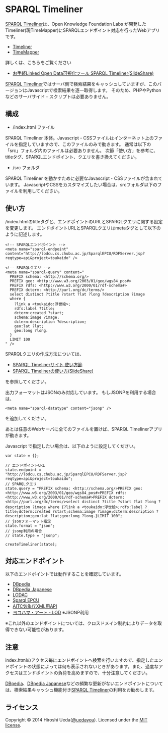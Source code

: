 # SPARQL Timeliner

[SPARQL Timeliner]は、Open Knowledge Foundation Labs が開発した Timeliner(現TimeMapper)にSPARQLエンドポイント対応を行ったWebアプリです。

- [Timeliner]
- [TimeMapper]

詳しくは、こちらをご覧ください

- [お手軽Linked Open Data可視化ツール SPARQL Timeliner(SlideShare)][ss01]

[SPARQL Timeliner]ではサーバ側で検索結果をキャッシュしていますが、このバージョンはJavascriptで検索結果を逐一取得します。
そのため、PHPやPythonなどのサーバサイド・スクリプトは必要ありません。

## 構成

- /index.html ファイル

SPARQL Timeliner 本体。Javascript・CSSファイルはインターネット上のファイルを指定していますので、このファイルのみで動きます。
通常は以下の「src」フォルダ内のファイルは必要ありません。
次節「使い方」を参考に、titleタグ、SPARQLエンドポイント、クエリを書き換えてください。

- /src フォルダ

SPARQL Timeliner を動かすために必要なJavascript・CSSファイルが含まれています。
JavascriptやCSSをカスタマイズしたい場合は、srcフォルダ以下のファイルを利用してください。


## 使い方

/index.htmlのtitleタグと、エンドポイントのURLとSPARQLクエリに関する設定を変更します。
エンドポイントURLとSPARQLクエリはmetaタグとして以下のように記述します。


    <!-- SPARQLエンドポイント -->
    <meta name="sparql-endpoint" 
    content="http://lodcu.cs.chubu.ac.jp/SparqlEPCU/RDFServer.jsp?reqtype=api&project=toukaido" />
    
    <!-- SPARQLクエリ -->
    <meta name="sparql-query" content="
      PREFIX schema: <http://schema.org/>
      PREFIX geo: <http://www.w3.org/2003/01/geo/wgs84_pos#>
      PREFIX rdfs: <http://www.w3.org/2000/01/rdf-schema#>
      PREFIX dcterm: <http://purl.org/dc/terms/>
      select distinct ?title ?start ?lat ?long ?description ?image 
      where {
        ?link a <toukaido:浮世絵>;
        rdfs:label ?title;
        dcterm:created ?start;
        schema:image ?image;
        dcterm:description ?description;
        geo:lat ?lat;
        geo:long ?long.
      }
      LIMIT 100
    " />

SPARQLクエリの作成方法については、

- [SPARQL Timelinerサイト 使い方節]
- [SPARQL Timelinerの使い方(SlideShare)][ss02]

を参照してください。

出力フォーマットはJSONのみ対応しています。
もしJSONPを利用する場合は、

    <meta name="sparql-datatype" content="jsonp" />

を追加してください。

あとは任意のWebサーバに全てのファイルを置けば、SPARQL Timelinerアプリが動きます。

Javascript で指定したい場合は、以下のように設定してください。

    var state = {};
    
    // エンドポイントURL
    state.endpoint = "http://lodcu.cs.chubu.ac.jp/SparqlEPCU/RDFServer.jsp?reqtype=api&project=toukaido";
    // SPARQLクエリ
    state.query = "PREFIX schema: <http://schema.org/>PREFIX geo: <http://www.w3.org/2003/01/geo/wgs84_pos#>PREFIX rdfs: <http://www.w3.org/2000/01/rdf-schema#>PREFIX dcterm: <http://purl.org/dc/terms/>select distinct ?title ?start ?lat ?long ?description ?image where {?link a <toukaido:浮世絵>;rdfs:label ?title;dcterm:created ?start;schema:image ?image;dcterm:description ?description;geo:lat ?lat;geo:long ?long.}LIMIT 100";
    // jsonフォーマット指定
    state.format = "json";
    // jsonp利用の場合
    // state.type = "jsonp";
    
    createTimeliner(state);

## 対応エンドポイント

以下のエンドポイントでは動作することを確認しています。

- [DBpedia]
- [DBpedia Japanese]
- [LODAC]
- [Sparql EPCU]
- [AITC気象庁XML用API]
- [ヨコハマ・アート・LOD] ※JSONP利用

※これ以外のエンドポイントについては、クロスドメイン制約によりデータを取得できない可能性があります。

## 注意

index.htmlのアクセス毎にエンドポイントへ検索を行いますので、指定したエンドポイントの状態によっては何も表示されないときがあります。また、過度なアクセスはエンドポイントの負荷を高めますので、十分注意してください。

[DBpedia]、[DBpedia Japanese]などの頻繁な更新がないエンドポイントについては、検索結果キャッシュ機能付き[SPARQL Timeliner]の利用をお勧めします。

## ライセンス

Copyright &copy; 2014 Hiroshi Ueda([@uedayou]). Licensed under the [MIT license][mit].

[@uedayou]:https://twitter.com/uedayou
[MIT]: http://www.opensource.org/licenses/mit-license.php
[Timeliner]: https://github.com/okfn/timeliner
[TimeMapper]: https://github.com/okfn/timemapper
[SPARQL Timeliner]: http://uedayou.net/SPARQLTimeliner
[DBpedia]: http://dbpedia.org/
[DBpedia Japanese]: http://ja.dbpedia.org/
[Lodac]: http://lod.ac/
[Sparql EPCU]: http://lodcu.cs.chubu.ac.jp/SparqlEPCU/
[AITC気象庁XML用API]: http://api.aitc.jp/
[ヨコハマ・アート・LOD]: http://fp.yafjp.org/yokohama_art_lod
[SPARQL Timelinerサイト 使い方節]: http://uedayou.net/SPARQLTimeliner/
[ss01]: http://www.slideshare.net/uedayou/linked-open-datasparql-timeliner
[ss02]: http://www.slideshare.net/uedayou/sparql-timeliner-28905905
